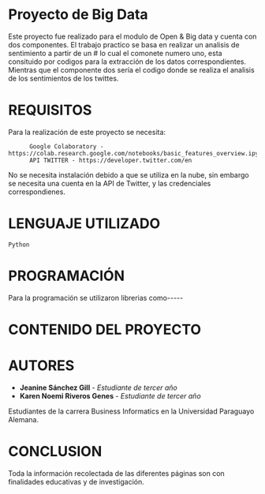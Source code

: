# Proyecto de Big Data
Este proyecto fue realizado para el modulo de Open & Big data y cuenta con dos componentes. El trabajo practico se basa en realizar un analisis de sentimiento a partir de un # lo cual el comonete numero uno, esta consituido por codigos para la extracción de los datos correspondientes. Mientras que el componente dos sería el codigo donde se realiza el analisis de los sentimientos de los twittes.

# REQUISITOS
Para la realización de este proyecto se necesita:
              
          Google Colaboratory - https://colab.research.google.com/notebooks/basic_features_overview.ipynb
          API TWITTER - https://developer.twitter.com/en

No se necesita instalación debido a que se utiliza en la nube, sin embargo se necesita una cuenta en la API de Twitter, y las credenciales correspondienes. 

# LENGUAJE UTILIZADO
  
  `Python` 
  
# PROGRAMACIÓN
  Para la programación se utilizaron librerias como-----

# CONTENIDO DEL PROYECTO

# AUTORES
* **Jeanine Sánchez Gill** - *Estudiante de tercer año* 
* **Karen Noemi Riveros Genes** - *Estudiante de tercer año* 

Estudiantes de la carrera Business Informatics en la Universidad Paraguayo Alemana.

# CONCLUSION
Toda la información recolectada de las diferentes páginas son con finalidades educativas y de investigación.


